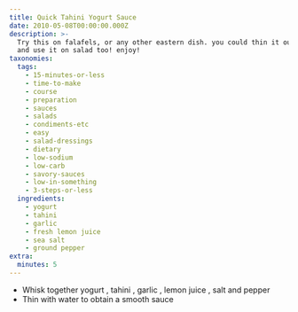 ```yaml
---
title: Quick Tahini Yogurt Sauce
date: 2010-05-08T00:00:00.000Z
description: >-
  Try this on falafels, or any other eastern dish. you could thin it out a bit
  and use it on salad too! enjoy!
taxonomies:
  tags:
    - 15-minutes-or-less
    - time-to-make
    - course
    - preparation
    - sauces
    - salads
    - condiments-etc
    - easy
    - salad-dressings
    - dietary
    - low-sodium
    - low-carb
    - savory-sauces
    - low-in-something
    - 3-steps-or-less
  ingredients:
    - yogurt
    - tahini
    - garlic
    - fresh lemon juice
    - sea salt
    - ground pepper
extra:
  minutes: 5
---
```

 - Whisk together yogurt , tahini , garlic , lemon juice , salt and pepper
 - Thin with water to obtain a smooth sauce
